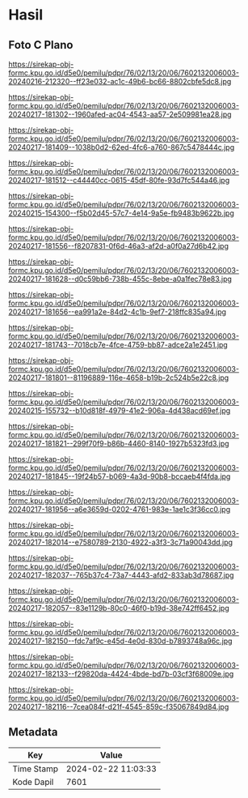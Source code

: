 # Hasil

## Foto C Plano

https://sirekap-obj-formc.kpu.go.id/d5e0/pemilu/pdpr/76/02/13/20/06/7602132006003-20240216-212320--ff23e032-ac1c-49b6-bc66-8802cbfe5dc8.jpg

https://sirekap-obj-formc.kpu.go.id/d5e0/pemilu/pdpr/76/02/13/20/06/7602132006003-20240217-181302--1960afed-ac04-4543-aa57-2e509981ea28.jpg

https://sirekap-obj-formc.kpu.go.id/d5e0/pemilu/pdpr/76/02/13/20/06/7602132006003-20240217-181409--1038b0d2-62ed-4fc6-a760-867c5478444c.jpg

https://sirekap-obj-formc.kpu.go.id/d5e0/pemilu/pdpr/76/02/13/20/06/7602132006003-20240217-181512--c44440cc-0615-45df-80fe-93d7fc544a46.jpg

https://sirekap-obj-formc.kpu.go.id/d5e0/pemilu/pdpr/76/02/13/20/06/7602132006003-20240215-154300--f5b02d45-57c7-4e14-9a5e-fb9483b9622b.jpg

https://sirekap-obj-formc.kpu.go.id/d5e0/pemilu/pdpr/76/02/13/20/06/7602132006003-20240217-181556--f8207831-0f6d-46a3-af2d-a0f0a27d6b42.jpg

https://sirekap-obj-formc.kpu.go.id/d5e0/pemilu/pdpr/76/02/13/20/06/7602132006003-20240217-181628--d0c59bb6-738b-455c-8ebe-a0a1fec78e83.jpg

https://sirekap-obj-formc.kpu.go.id/d5e0/pemilu/pdpr/76/02/13/20/06/7602132006003-20240217-181656--ea991a2e-84d2-4c1b-9ef7-218ffc835a94.jpg

https://sirekap-obj-formc.kpu.go.id/d5e0/pemilu/pdpr/76/02/13/20/06/7602132006003-20240217-181743--7018cb7e-4fce-4759-bb87-adce2a1e2451.jpg

https://sirekap-obj-formc.kpu.go.id/d5e0/pemilu/pdpr/76/02/13/20/06/7602132006003-20240217-181801--81196889-116e-4658-b19b-2c524b5e22c8.jpg

https://sirekap-obj-formc.kpu.go.id/d5e0/pemilu/pdpr/76/02/13/20/06/7602132006003-20240215-155732--b10d818f-4979-41e2-906a-4d438acd69ef.jpg

https://sirekap-obj-formc.kpu.go.id/d5e0/pemilu/pdpr/76/02/13/20/06/7602132006003-20240217-181821--299f70f9-b86b-4460-8140-1927b5323fd3.jpg

https://sirekap-obj-formc.kpu.go.id/d5e0/pemilu/pdpr/76/02/13/20/06/7602132006003-20240217-181845--19f24b57-b069-4a3d-90b8-bccaeb4f4fda.jpg

https://sirekap-obj-formc.kpu.go.id/d5e0/pemilu/pdpr/76/02/13/20/06/7602132006003-20240217-181956--a6e3659d-0202-4761-983e-1ae1c3f36cc0.jpg

https://sirekap-obj-formc.kpu.go.id/d5e0/pemilu/pdpr/76/02/13/20/06/7602132006003-20240217-182014--e7580789-2130-4922-a3f3-3c71a90043dd.jpg

https://sirekap-obj-formc.kpu.go.id/d5e0/pemilu/pdpr/76/02/13/20/06/7602132006003-20240217-182037--765b37c4-73a7-4443-afd2-833ab3d78687.jpg

https://sirekap-obj-formc.kpu.go.id/d5e0/pemilu/pdpr/76/02/13/20/06/7602132006003-20240217-182057--83e1129b-80c0-46f0-b19d-38e742ff6452.jpg

https://sirekap-obj-formc.kpu.go.id/d5e0/pemilu/pdpr/76/02/13/20/06/7602132006003-20240217-182150--fdc7af9c-e45d-4e0d-830d-b7893748a96c.jpg

https://sirekap-obj-formc.kpu.go.id/d5e0/pemilu/pdpr/76/02/13/20/06/7602132006003-20240217-182133--f29820da-4424-4bde-bd7b-03cf3f68009e.jpg

https://sirekap-obj-formc.kpu.go.id/d5e0/pemilu/pdpr/76/02/13/20/06/7602132006003-20240217-182116--7cea084f-d21f-4545-859c-f35067849d84.jpg


## Metadata

| Key        | Value               |
| ---------- | ------------------- |
| Time Stamp | 2024-02-22 11:03:33 |
| Kode Dapil | 7601                |



